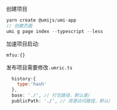 创建项目
```js
yarn create @umijs/umi-app
// 创建页面
umi g page index --typescript --less
```


加速项目启动:
```js
mfsu:{}
```

发布项目需要修改`.umric.ts`
```javascript
  history:{
    type:'hash'
  },
  base: './', // 打包路径，默认是/
  publicPath: './', // 资源访问路径，默认/
```